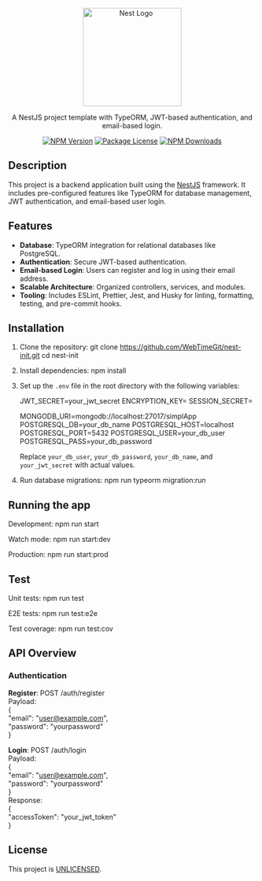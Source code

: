 <p align="center">
  <a href="http://nestjs.com/" target="blank"><img src="https://nestjs.com/img/logo-small.svg" width="200" alt="Nest Logo" /></a>
</p>

<p align="center">A NestJS project template with TypeORM, JWT-based authentication, and email-based login.</p>
<p align="center">
<a href="https://www.npmjs.com/~nestjscore" target="_blank"><img src="https://img.shields.io/npm/v/@nestjs/core.svg" alt="NPM Version" /></a>
<a href="https://www.npmjs.com/~nestjscore" target="_blank"><img src="https://img.shields.io/npm/l/@nestjs/core.svg" alt="Package License" /></a>
<a href="https://www.npmjs.com/~nestjscore" target="_blank"><img src="https://img.shields.io/npm/dm/@nestjs/common.svg" alt="NPM Downloads" /></a>
</p>

## Description

This project is a backend application built using the [NestJS](https://nestjs.com/) framework. It includes pre-configured features like TypeORM for database management, JWT authentication, and email-based user login.

## Features

- **Database**: TypeORM integration for relational databases like PostgreSQL.
- **Authentication**: Secure JWT-based authentication.
- **Email-based Login**: Users can register and log in using their email address.
- **Scalable Architecture**: Organized controllers, services, and modules.
- **Tooling**: Includes ESLint, Prettier, Jest, and Husky for linting, formatting, testing, and pre-commit hooks.

## Installation

1. Clone the repository:
   git clone https://github.com/WebTimeGit/nest-init.git
   cd nest-init

2. Install dependencies:
   npm install

3. Set up the `.env` file in the root directory with the following variables:

    JWT_SECRET=your_jwt_secret
    ENCRYPTION_KEY=
    SESSION_SECRET=
    
    MONGODB_URI=mongodb://localhost:27017/simplApp
    POSTGRESQL_DB=your_db_name
    POSTGRESQL_HOST=localhost
    POSTGRESQL_PORT=5432
    POSTGRESQL_USER=your_db_user
    POSTGRESQL_PASS=your_db_password

   Replace `your_db_user`, `your_db_password`, `your_db_name`, and `your_jwt_secret` with actual values.

4. Run database migrations:
   npm run typeorm migration:run

## Running the app

Development:
   npm run start

Watch mode:
   npm run start:dev

Production:
   npm run start:prod

## Test

Unit tests:
   npm run test

E2E tests:
   npm run test:e2e

Test coverage:
   npm run test:cov

## API Overview

### Authentication

**Register**: POST /auth/register  
Payload:  
{  
  "email": "user@example.com",  
  "password": "yourpassword"  
}  

**Login**: POST /auth/login  
Payload:  
{  
  "email": "user@example.com",  
  "password": "yourpassword"  
}  
Response:  
{  
  "accessToken": "your_jwt_token"  
}

## License

This project is [UNLICENSED](LICENSE).
